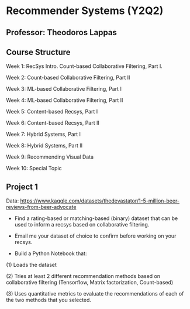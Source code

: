 # Recommender Systems (Y2Q2)

## Professor: Theodoros Lappas

## Course Structure

Week 1: RecSys Intro. Count-based Collaborative Filtering, Part I.

Week 2: Count-based Collaborative Filtering, Part II

Week 3: ML-based Collaborative Filtering, Part I

Week 4: ML-based Collaborative Filtering, Part II

Week 5: Content-based Recsys, Part I

Week 6: Content-based Recsys, Part II

Week 7: Hybrid Systems, Part I

Week 8: Hybrid Systems, Part II

Week 9: Recommending Visual Data

Week 10: Special Topic

## Project 1


Data: https://www.kaggle.com/datasets/thedevastator/1-5-million-beer-reviews-from-beer-advocate

* Find a rating-based or matching-based (binary) dataset that can be used to inform a recsys based on collaborative filtering.

* Email me your dataset of choice to confirm before working on your recsys.

* Build a Python Notebook that:

(1) Loads the dataset

(2) Tries at least 2 different recommendation methods based on collaborative filtering (Tensorflow, Matrix factorization, Count-based)

(3) Uses quantitative metrics to evaluate the recommendations of each of the two methods that you selected.

